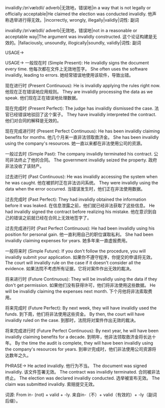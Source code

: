 invalidly:/ɪnˈvælɪdli/
adverb|无效地，错误地|in a way that is not legally or officially acceptable|He claimed the election was conducted invalidly. 他声称选举进行得无效。|incorrectly, wrongly, illegally|validly|词性: 副词

invalidly:/ɪnˈvælɪdli/
adverb|无效地，错误地|not in a reasonable or acceptable way|The argument was invalidly constructed.  这个论证构建是无效的。|fallaciously, unsoundly, illogically|soundly, validly|词性: 副词


USAGE->

USAGE->
一般现在时 (Simple Present):
He invalidly signs the document every time.  他每次都在文件上无效地签字。
She often uses the software invalidly, leading to errors. 她经常错误地使用该软件，导致出错。

现在进行时 (Present Continuous):
He is invalidly applying the rules right now. 他现在正在错误地应用规则。
They are invalidly processing the data as we speak. 他们现在正在错误地处理数据。

现在完成时 (Present Perfect):
The judge has invalidly dismissed the case. 法官已经错误地驳回了这个案子。
They have invalidly interpreted the contract. 他们对合同的解释是无效的。

现在完成进行时 (Present Perfect Continuous):
He has been invalidly claiming benefits for months. 他几个月来一直非法领取救济金。
She has been invalidly using the company's resources. 她一直以来都在非法使用公司的资源。

一般过去时 (Simple Past):
The company invalidly terminated his contract. 公司非法终止了他的合同。
The government invalidly seized the property. 政府非法没收了该财产。

过去进行时 (Past Continuous):
He was invalidly accessing the system when he was caught. 他在被抓时正在非法访问系统。
They were invalidly using the data when the error occurred.  当错误发生时，他们正在非法使用数据。

过去完成时 (Past Perfect):
They had invalidly obtained the information before it was leaked. 在信息泄露之前，他们就已经非法获取了这些信息。
He had invalidly signed the contract before realizing his mistake. 他在意识到自己的错误之前就已经在合同上无效地签字了。

过去完成进行时 (Past Perfect Continuous):
He had been invalidly using his position for personal gain. 他一直利用自己的职位谋取私利。
She had been invalidly claiming expenses for years. 她多年来一直虚报费用。

一般将来时 (Simple Future):
If you don't follow the procedure, you will invalidly submit your application. 如果你不遵守程序，你提交的申请将无效。
The court will invalidly rule on the case if it doesn't consider all the evidence. 如果法院不考虑所有证据，它将对案件作出无效的裁决。

将来进行时 (Future Continuous):
They will be invalidly using the data if they don't get permission. 如果他们没有获得许可，他们将非法使用这些数据。
He will be invalidly claiming the expenses next month.  下个月他将非法索取费用。

将来完成时 (Future Perfect):
By next week, they will have invalidly used the funds. 到下周，他们将非法使用这些资金。
By then, the court will have invalidly ruled on the case. 到那时，法院将对案件作出无效的裁决。

将来完成进行时 (Future Perfect Continuous):
By next year, he will have been invalidly claiming benefits for a decade. 到明年，他非法领取救济金将长达十年。
By the time the audit is complete, they will have been invalidly using the company's resources for years. 到审计完成时，他们非法使用公司资源将达数年之久。


PHRASE->
He acted invalidly. 他行为不当。
The document was signed invalidly. 该文件签署无效。
The contract was invalidly terminated.  合同被非法终止。
The election was declared invalidly conducted. 选举被宣布无效。
The claim was submitted invalidly. 索赔提交无效。


词源:  From in- (not) + valid + -ly.  来自in-（不）+ valid（有效的）+ -ly（副词后缀）。
